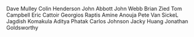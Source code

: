 Dave Mulley 
Colin Henderson 
John Abbott 
John Webb 
Brian Zied 
Tom Campbell
Eric Cattoir
Georgios Raptis 
Amine Anouja 
Pete Van SickeL
Jagdish Komakula 
Aditya Phatak 
Carlos Johnson
Jacky Huang 
Jonathan Goldsworthy
